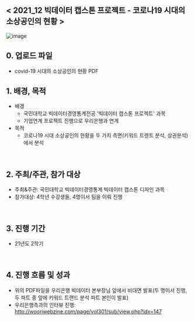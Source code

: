 
 
## < 2021_12 빅데이터 캡스톤 프로젝트 - 코로나19 시대의 소상공인의 현황 >

![image](https://user-images.githubusercontent.com/55688416/152969233-c33b77ee-453d-4ff7-8af3-3b03972540c5.png)

## 0. 업로드 파일
 - covid-19 시대의 소상공인의 현황 PDF

## 1. 배경, 목적
 - 배경
   - 국민대학교 빅데이터경영통계전공 '빅데이터 캡스톤 프로젝트' 과목
   - 기업연계 프로젝트 진행으로 우리은행과 연계
 - 목적
   - 코로나19 시대 소상공인의 현황을 두 가지 측면(키워드 트렌트 분석, 상권분석)에서 분석
<br>

## 2. 주최/주관, 참가 대상  
 - 주최&주관: 국민대학교 빅데이터경영통계 빅데이터 캡스톤 디자인 과목
 - 참가대상: 4학년 수강생들, 4명이서 팀을 이뤄 진행
<br>

## 3. 진행 기간
 - 21년도 2학기
<br>

## 4. 진행 흐름 및 성과
 - 위의 PDF파일을 우리은행 빅데이터 본부장님 앞에서 비대면 발표(두 명이서 진행, 두 파트 중 앞에 키워드 트랜드 분석 파트 본인이 발표)
 - 우리은행측과의 인터뷰 진행: http://wooriwebzine.com/page/vol301/sub/view.php?idx=147
<br>

